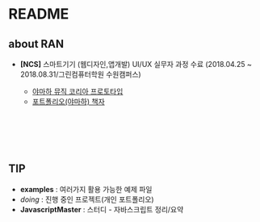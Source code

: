 # README

## about RAN

- **[NCS]** 스마트기기 (웹디자인,앱개발) UI/UX 실무자 과정 수료 (2018.04.25 ~ 2018.08.31/그린컴퓨터학원 수원캠퍼스)


	- [야마하 뮤직 코리아 프로토타입](https://item629.github.io/yamaha)</br>
	- [포트폴리오(야마하) 책자](https://drive.google.com/open?id=1BRiuEv_m_WhysNkP4JQcY9XL4vZukplx)
</br></br>


</br></br></br>


## TIP

- **examples** : 여러가지 활용 가능한 예제 파일
- *doing* : 진행 중인 프로젝트(개인 포트폴리오)
- **JavascriptMaster** : 스터디 -  자바스크립트 정리/요약

